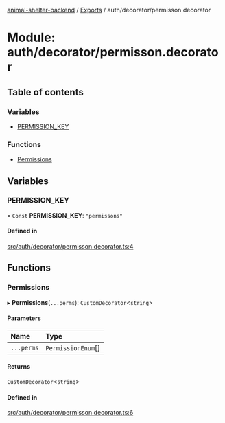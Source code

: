[animal-shelter-backend](../README.md) / [Exports](../modules.md) / auth/decorator/permisson.decorator

# Module: auth/decorator/permisson.decorator

## Table of contents

### Variables

- [PERMISSION\_KEY](auth_decorator_permisson_decorator.md#permission_key)

### Functions

- [Permissions](auth_decorator_permisson_decorator.md#permissions)

## Variables

### PERMISSION\_KEY

• `Const` **PERMISSION\_KEY**: ``"permissons"``

#### Defined in

[src/auth/decorator/permisson.decorator.ts:4](https://github.com/B4LiN7/animal-shelter-backend/blob/1dff22f62fa53a2f3b721b18c90a57a5c18f4cde/src/auth/decorator/permisson.decorator.ts#L4)

## Functions

### Permissions

▸ **Permissions**(`...perms`): `CustomDecorator`\<`string`\>

#### Parameters

| Name | Type |
| :------ | :------ |
| `...perms` | `PermissionEnum`[] |

#### Returns

`CustomDecorator`\<`string`\>

#### Defined in

[src/auth/decorator/permisson.decorator.ts:6](https://github.com/B4LiN7/animal-shelter-backend/blob/1dff22f62fa53a2f3b721b18c90a57a5c18f4cde/src/auth/decorator/permisson.decorator.ts#L6)
